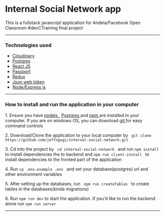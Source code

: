 
<h1>Internal Social Network app </h1>

<p>This is a fullstack javascript application for Andela/Facebook Open Classroom #devCTraining final project </p>
<hr />
<h3>Technologies used  </h3>
<ul style="list-style-type:square;">
    <li><a href="https://cloudinary.com/" target="_blank"> Cloudinary </a> </li>
    <li><a href="https://www.postgresql.org/docs/10/index.html" target="_blank"> Postgres </a> </li>
    <li><a href="https://reactjs.org/" target="_blank"> React JS </a> </li>
    <li><a href="http://www.passportjs.org/" target="_blank"> Passport </a> </li>
    <li><a href="https://redux.js.org/" target="_blank"> Redux </a> </li>
    <li><a href="https://jwt.io/" target="_blank"> Json web token </a> </li>
    <li><a href="https://expressjs.com/" target="_blank"> Node/Express js </a> </li>
</ul>
<hr />

<h3> How to install and run the application in your computer </h3>

<p>1. Ensure you have <a href="https://nodejs.org/en/" target="_blank"> nodejs </a>, <a href="https://www.postgresql.org/" target="_blank"> Postgres </a> and <a href="https://www.npmjs.com/" target="_blank">npm </a> are installed in your computer. If you are on windows OS, you can download  <a href="https://git-scm.com/">git </a> for easy command controls</p>

<p>2. Download/Clone the application to your local computer by <code> git clone https://github.com/jeffngugi/internal-social-network.git </code>  </p>

<p>3. Cd into the project by <code> cd internal-social-network </code> and run <code>npm install </code> to install dependencies the to backend and <code>npm run client-install </code> to install dependencies to the fronted part of the application </p>

<p>4. Run <code>cp .env.example .env </code> and set your database(postgres) url and other environment variables </p>

<p>5. After setting up the databases, run <code> npm run createTables </code> to create tables in the databases(kinda migrations) </p>

<p>6. Run <code>npm run dev</code> to start the application. If you'd like to run the backend alone run <code>npm run server </code>

<hr />

